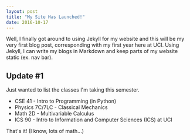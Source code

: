 ```yaml
---
layout: post
title: "My Site Has Launched!"
date: 2016-10-17
---
```


Well, I finally got around to using Jekyll for my website and this will be my very first blog post, corresponding with my first year here at UCI. Using Jekyll, I can write my blogs in Markdown and keep parts of my website static (ex. nav bar).

## Update #1
Just wanted to list the classes I'm taking this semester.
* CSE 41 - Intro to Programming (in Python)
* Physics 7C/7LC - Classical Mechanics
* Math 2D - Multivariable Calculus
* ICS 90 - Intro to Information and Computer Sciences (ICS) at UCI
	
That's it! (I know, lots of math...)
